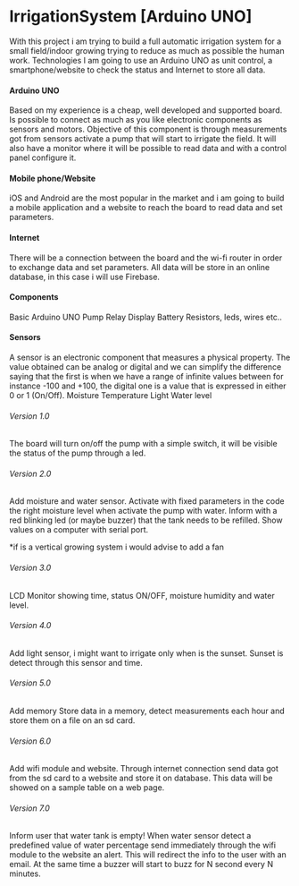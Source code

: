 # IrrigationSystem [Arduino UNO]

With this project i am trying to build a full automatic irrigation system for a small field/indoor growing trying to reduce as much as possible the human work.
Technologies
I am going to use an Arduino UNO as unit control, a smartphone/website to check the status and Internet to store all data.

#### Arduino UNO
Based on my experience is a cheap, well developed and supported board.
Is possible to connect as much as you like electronic components as sensors and motors.
Objective of this component is through measurements got from sensors activate a pump that will start to irrigate the field. It will also have a monitor where it will be possible to read data and with a control panel configure it. 

#### Mobile phone/Website
iOS and Android are the most popular in the market and i am going to build a mobile application and a website to reach the board to read data and set parameters. 

#### Internet
There will be a connection between the board and the wi-fi router in order to exchange data and set parameters. All data will be store in an online database, in this case i will use Firebase. 

#### Components
Basic
Arduino UNO
Pump 
Relay
Display
Battery
Resistors, leds, wires etc..

#### Sensors
A sensor is an electronic component that measures a physical property.
The value obtained can be analog or digital and we can simplify the difference saying that the first is when we have a range of infinite values between for instance -100 and +100, the digital one is a value that is expressed in either 0 or 1 (On/Off).
Moisture
Temperature 
Light
Water level

###### Version 1.0
The board will turn on/off the pump with a simple switch, it will be visible the status of the pump through a led.

###### Version 2.0
Add moisture and water sensor.
Activate with fixed parameters in the code the right moisture level when activate the pump with water. 
Inform with a red blinking led (or maybe buzzer) that the tank needs to be refilled.
Show values on a computer with serial port. 

*if is a vertical growing system i would advise to add a fan

###### Version 3.0
LCD Monitor showing time, status ON/OFF, moisture humidity and water level.

###### Version 4.0
Add light sensor, i might want to irrigate only when is the sunset. 
Sunset is detect through this sensor and time.

###### Version 5.0
Add memory
Store data in a memory, detect measurements each hour and store them on a file on an sd card.

###### Version 6.0
Add wifi module and website.
Through internet connection send data got from the sd card to a website and store it on database.
This data will be showed on a sample table on a web page.

###### Version 7.0
Inform user that water tank is empty!
When water sensor detect a predefined value of water percentage send immediately through the wifi module to the website an alert. This will redirect the info to the user with an email. 
At the same time a buzzer will start to buzz for N second every N minutes.

